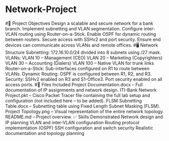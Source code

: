 # Network-Project
#🔧 Project Objectives
Design a scalable and secure network for a bank branch.
Implement subnetting and VLAN segmentation.
Configure inter-VLAN routing using Router-on-a-Stick.
Enable OSPF for dynamic routing between routers.
Secure access with SSHv2 and port security.
Ensure end devices can communicate across VLANs and remote offices.
#🖥️ Network Structure
Subnetting: 172.16.10.0/24 divided into 8 subnets using /27 mask.
VLANs:
VLAN 10 – Management (CEO)
VLAN 20 – Marketing (Copyrighters)
VLAN 30 – Accounting (Dialers)
VLAN 100 – Native VLAN for trunk links
Router-on-a-Stick:
Sub-interfaces configured on R1 to route between VLANs.
Dynamic Routing:
OSPF is configured between R1, R2, and R3.
Security:
SSHv2 enabled on R3 and S1-Office3.
Port security enabled on all access ports.
#📁 Files Included
Project Documentation.docx – Full documentation of IP assignments and network design.
ITI-Bank Network Project.pkt – Cisco Packet Tracer file containing the full lab setup and configuration (not included here – to be added).
FLSM Subnetting Table.docx – Subnetting table using Fixed Length Subnet Masking (FLSM).
Project Topology.png – Visual representation of the entire network topology.
README.md – Project overview.
✅ Skills Demonstrated
Network design and IP planning
VLAN and inter-VLAN configuration
Routing protocol implementation (OSPF)
SSH configuration and switch security
Realistic documentation and topology planning
